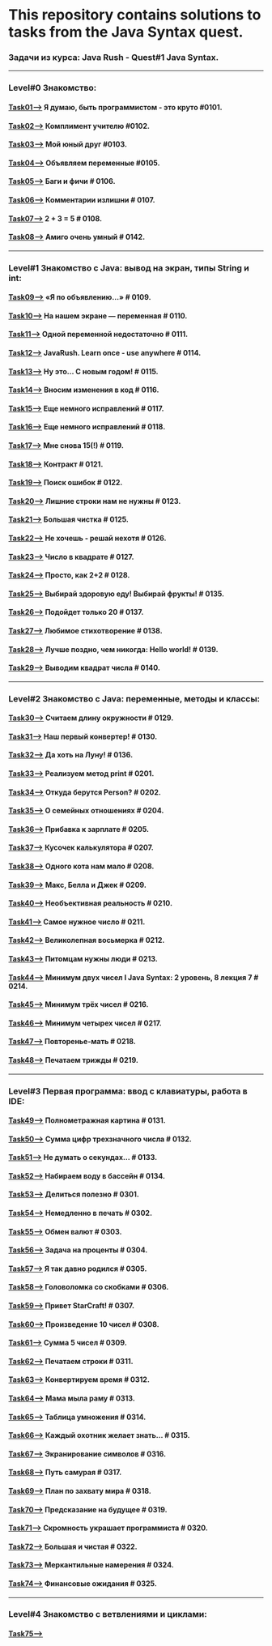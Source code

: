 # This repository contains solutions to tasks from the Java Syntax quest.


### Задачи из курса:  Java Rush - Quest#1 Java Syntax.
__________________________________________________
### Level#0 Знакомство:
#### [Task01-->](https://github.com/AkaPidjey/JR-1JavaSyntax/commit/6fee85fb84d9a95700919715ee2f0cb49b0d633c) Я думаю, быть программистом - это круто #0101.
#### [Task02-->](https://github.com/AkaPidjey/JR-1JavaSyntax/commit/6affa574bc49952ef589fc7779eac57ce48b2b37) Комплимент учителю #0102.
#### [Task03-->](https://github.com/AkaPidjey/JR-1JavaSyntax/commit/ad9657f423fdad7278ab9fdd677e0a0389e338e3) Мой юный друг #0103.
#### [Task04-->](https://github.com/AkaPidjey/JR-1JavaSyntax/commit/f5cac0bf71b1749182a1380b47b677bc797033c4) Объявляем переменные #0105.
#### [Task05-->](https://github.com/AkaPidjey/JR-1JavaSyntax/commit/1a8f5ad1e707c664c568805b6eedcea2ab116d24) Баги и фичи # 0106.
#### [Task06-->](https://github.com/AkaPidjey/JR-1JavaSyntax/commit/77625a4d639c3f2857827dc19a15ae9f2375a77e) Комментарии излишни # 0107.
#### [Task07-->](https://github.com/AkaPidjey/JR-1JavaSyntax/commit/32b58de41d7e9532bd0e132c2c1958d6b598eb1d) 2 + 3 = 5 # 0108.
#### [Task08-->](https://github.com/AkaPidjey/JR-1JavaSyntax/commit/17613d5423467f0e29ae130e32db560c99251ff4) Амиго очень умный # 0142.
___________________________________________________
### Level#1 Знакомство с Java: вывод на экран, типы String и int:
#### [Task09-->](https://github.com/AkaPidjey/JR-1JavaSyntax/commit/c213f46513eef24a5981984ad04a9add0ca0854f) «Я по объявлению…» # 0109.
#### [Task10-->](https://github.com/AkaPidjey/JR-1JavaSyntax/commit/b9d1b496d9ced9780ac1d77c8c2382e7c6d695a3) На нашем экране — переменная # 0110.
#### [Task11-->](https://github.com/AkaPidjey/JR-1JavaSyntax/commit/ec10c1772029d5dec4b855ccf0b2563c17a6473f) Одной переменной недостаточно # 0111.
#### [Task12-->](https://github.com/AkaPidjey/JR-1JavaSyntax/commit/60ca7ded65e63965625468eba3a3e8a55de55e8d) JavaRush. Learn once - use anywhere # 0114.
#### [Task13-->](https://github.com/AkaPidjey/JR-1JavaSyntax/commit/f414be8200aa8d60c49c461c5595507ad49b49d2) Ну это… С новым годом! # 0115.
#### [Task14-->](https://github.com/AkaPidjey/JR-1JavaSyntax/commit/a5a81f1eaca938f655ea1ca198bd4272383c7913) Вносим изменения в код # 0116.
#### [Task15-->](https://github.com/AkaPidjey/JR-1JavaSyntax/commit/945801242bf47aeb488d28185f182a3f7072b163) Еще немного исправлений # 0117.
#### [Task16-->](https://github.com/AkaPidjey/JR-1JavaSyntax/commit/8d868baf3b4d9d28bd537f548499389ff80953e1) Еще немного исправлений # 0118.
#### [Task17-->](https://github.com/AkaPidjey/JR-1JavaSyntax/commit/36366eecbd7d70d5b980e079b00f50eea5851e54) Мне снова 15(!) # 0119.
#### [Task18-->](https://github.com/AkaPidjey/JR-1JavaSyntax/commit/1f208cbff2838e0fd42b99481032c474546083f4) Контракт # 0121.
#### [Task19-->](https://github.com/AkaPidjey/JR-1JavaSyntax/commit/6da855dde7241ec58dc3307274a7fa9198c5d27e) Поиск ошибок # 0122.
#### [Task20-->](https://github.com/AkaPidjey/JR-1JavaSyntax/commit/0cd699a85bc046a8e1dffff5d3b66aa4a5669b49) Лишние строки нам не нужны # 0123.
#### [Task21-->](https://github.com/AkaPidjey/JR-1JavaSyntax/commit/bf3c6a91423dba5e89f5cad2b1a00c477797dedb) Большая чистка # 0125.
#### [Task22-->](https://github.com/AkaPidjey/JR-1JavaSyntax/commit/0a6fbf4e46a971cf530f6e0176454fe2ae2f210e) Не хочешь  - решай нехотя # 0126.
#### [Task23-->](https://github.com/AkaPidjey/JR-1JavaSyntax/commit/c5faf36c687c4b3f482c3e441ce7c2d239ae5fcd) Число в квадрате # 0127.
#### [Task24-->](https://github.com/AkaPidjey/JR-1JavaSyntax/commit/995702006146e6fea8bf07e6aaaa60557f7b663f) Просто, как 2+2 # 0128.
#### [Task25-->](https://github.com/AkaPidjey/JR-1JavaSyntax/commit/8ac197ee33a49e07d35472ad8e20cb8c46029b78) Выбирай здоровую еду! Выбирай фрукты! # 0135.
#### [Task26-->](https://github.com/AkaPidjey/JR-1JavaSyntax/commit/57d5405b6f2815187ec3865996df952ce88cd167) Подойдет только 20 # 0137.
#### [Task27-->](https://github.com/AkaPidjey/JR-1JavaSyntax/commit/ab7c137f17218d96d3798e33cc8b3f4fed01da1e) Любимое стихотворение # 0138.
#### [Task28-->](https://github.com/AkaPidjey/JR-1JavaSyntax/commit/6ccf27b8a1b3aa3d61b4a7b1d23030516eb75ea3) Лучше поздно, чем никогда: Hello world! # 0139.
#### [Task29-->](https://github.com/AkaPidjey/JR-1JavaSyntax/commit/8584012491a80b4edbf3db5c58a6710ca392620e) Выводим квадрат числа # 0140.
______________________________________________________________
### Level#2 Знакомство с Java: переменные, методы и классы:
#### [Task30-->](https://github.com/AkaPidjey/JR-1JavaSyntax/commit/9af855aedd49a3fea7e555d192ac6f6641161d5f) Считаем длину окружности # 0129.
#### [Task31-->](https://github.com/AkaPidjey/JR-1JavaSyntax/commit/c68963604114e5688e6e70e4d9b620cf35739e38) Наш первый конвертер! # 0130.
#### [Task32-->](https://github.com/AkaPidjey/JR-1JavaSyntax/commit/f1dc8ae7facd0435056f7b21749c75579540cb40) Да хоть на Луну! # 0136.
#### [Task33-->](https://github.com/AkaPidjey/JR-1JavaSyntax/commit/f9b1b868b3339714ede373fe7e613fb7067e2132) Реализуем метод print # 0201.
#### [Task34-->](https://github.com/AkaPidjey/JR-1JavaSyntax/commit/2712f9c2f994e1d06af8d85334443e20d75fd93e) Откуда берутся Person? # 0202.
#### [Task35-->](https://github.com/AkaPidjey/JR-1JavaSyntax/commit/3664a096060345c0992daf8eba6f2d95051d53c5) О семейных отношениях # 0204.
#### [Task36-->](https://github.com/AkaPidjey/JR-1JavaSyntax/commit/5b5f44a4a54e1c026215d37fe870f5e322aafd92) Прибавка к зарплате # 0205.
#### [Task37-->](https://github.com/AkaPidjey/JR-1JavaSyntax/commit/f6b26b837ae478a8e7bbfc783d7e1ae72b3f3d05) Кусочек калькулятора # 0207.
#### [Task38-->](https://github.com/AkaPidjey/JR-1JavaSyntax/commit/a2655e9a628bfe586d04b081a5feb185aa8f126e) Одного кота нам мало # 0208.
#### [Task39-->](https://github.com/AkaPidjey/JR-1JavaSyntax/commit/261c919e4e11f8885e1f4c048326e7a445397d43) Макс, Белла и Джек # 0209.
#### [Task40-->](https://github.com/AkaPidjey/JR-1JavaSyntax/commit/7ef4685a70c5743b34ffbd7ef22e794646f71490) Необъективная реальность # 0210.
#### [Task41-->](https://github.com/AkaPidjey/JR-1JavaSyntax/commit/27ce62b5231ae87ac4cfab7392e0dd267725b18b) Самое нужное число # 0211.
#### [Task42-->](https://github.com/AkaPidjey/JR-1JavaSyntax/commit/3d023134c03b269a0721a8a0cade8928eac08646) Великолепная восьмерка # 0212.
#### [Task43-->](https://github.com/AkaPidjey/JR-1JavaSyntax/commit/bc66d099e96b2d81d4eca128ba38be45e2f64409) Питомцам нужны люди # 0213.
#### [Task44-->](https://github.com/AkaPidjey/JR-1JavaSyntax/commit/a3727a9a421f0c9c3cc029bf38645383297fce6f) Минимум двух чисел Ӏ Java Syntax: 2 уровень, 8 лекция 7 # 0214.
#### [Task45-->](https://github.com/AkaPidjey/JR-1JavaSyntax/commit/765221af85b25fe673d15f392e13a93484e49606) Минимум трёх чисел # 0216.
#### [Task46-->](https://github.com/AkaPidjey/JR-1JavaSyntax/commit/cb652d1f51b55fdf2bdde259894542dd218c3bf4) Минимум четырех чисел # 0217.
#### [Task47-->](https://github.com/AkaPidjey/JR-1JavaSyntax/commit/0dd404b366612b86f5876a8981c034f7a1d6cc43) Повторенье-мать # 0218.
#### [Task48-->](https://github.com/AkaPidjey/JR-1JavaSyntax/commit/0cc23f212610f22923e0cebf6c9d7aef6410366f) Печатаем трижды # 0219.
_______________________________________________________________
### Level#3 Первая программа: ввод с клавиатуры, работа в IDE:
#### [Task49-->](https://github.com/AkaPidjey/JR-1JavaSyntax/commit/028d51f81cecd3c334a002d932c98750fa80b181) Полнометражная картина # 0131.
#### [Task50-->](https://github.com/AkaPidjey/JR-1JavaSyntax/commit/89164edac974ac2c485a13c2363168593036b61c) Сумма цифр трехзначного числа # 0132.
#### [Task51-->](https://github.com/AkaPidjey/JR-1JavaSyntax/commit/07a93357fe0cb2067613c4dc7453e00cfa7e9067) Не думать о секундах… # 0133.
#### [Task52-->](https://github.com/AkaPidjey/JR-1JavaSyntax/commit/90007144395bf62752306b3d76292c10bc4b2d85) Набираем воду в бассейн # 0134.
#### [Task53-->](https://github.com/AkaPidjey/JR-1JavaSyntax/commit/fc9ed2b34cf521fd639dbd796d6eea46c4157420) Делиться полезно # 0301.
#### [Task54-->](https://github.com/AkaPidjey/JR-1JavaSyntax/commit/796e77d406c171a2c9c3140cb60b24261e84b0a5) Немедленно в печать # 0302.
#### [Task55-->](https://github.com/AkaPidjey/JR-1JavaSyntax/commit/23dc7e3941e11568cb362485a871e7eee92c1f48) Обмен валют # 0303.
#### [Task56-->](https://github.com/AkaPidjey/JR-1JavaSyntax/commit/5ea17ab8576be319195a6efd544f0733103786ad) Задача на проценты # 0304.
#### [Task57-->](https://github.com/AkaPidjey/JR-1JavaSyntax/commit/e741ed8f8bd266c8b2fdd3e11fffabf9379ca226) Я так давно родился # 0305.
#### [Task58-->](https://github.com/AkaPidjey/JR-1JavaSyntax/commit/48058131e7c2b1de9ed9d654e1d758d4eb5612f0) Головоломка со скобками # 0306.
#### [Task59-->](https://github.com/AkaPidjey/JR-1JavaSyntax/commit/c7f69eb3e65c47e747e60a1cf63540096ef636c5) Привет StarCraft! # 0307.
#### [Task60-->](https://github.com/AkaPidjey/JR-1JavaSyntax/commit/9fbf10bb40b67cae52eea3f6e18a9ae7305cdc85) Произведение 10 чисел # 0308.
#### [Task61-->](https://github.com/AkaPidjey/JR-1JavaSyntax/commit/78f3d0c861cf3f50550032257470243508645704) Сумма 5 чисел # 0309.
#### [Task62-->](https://github.com/AkaPidjey/JR-1JavaSyntax/commit/0e30f94cd4f8bfe0da0e34995d6593287757c751) Печатаем строки # 0311.
#### [Task63-->](https://github.com/AkaPidjey/JR-1JavaSyntax/commit/d013231fa6b8a7f0d21441a5f23a0ebab6eac79c) Конвертируем время # 0312.
#### [Task64-->](https://github.com/AkaPidjey/JR-1JavaSyntax/commit/71b3ae7448302d076197ea352d2c9682683ce373) Мама мыла раму # 0313.
#### [Task65-->](https://github.com/AkaPidjey/JR-1JavaSyntax/commit/97eedc8c8d56d914c779ec19891846fd8d23dcaf) Таблица умножения # 0314.
#### [Task66-->](https://github.com/AkaPidjey/JR-1JavaSyntax/commit/d900d22c8e117d5096f94d05ae3be2b494b82dbb) Каждый охотник желает знать… # 0315.
#### [Task67-->](https://github.com/AkaPidjey/JR-1JavaSyntax/commit/e6376c3bbfa948a548a16498b3cc0233650fb464) Экранирование символов # 0316.
#### [Task68-->](https://github.com/AkaPidjey/JR-1JavaSyntax/commit/ed7639257aa99bbd43ac9fd805274cd4fcf9b1ff) Путь самурая # 0317.
#### [Task69-->](https://github.com/AkaPidjey/JR-1JavaSyntax/commit/5fcb28071d0147e7d59b97abeb2b10d56a54930c) План по захвату мира # 0318.
#### [Task70-->](https://github.com/AkaPidjey/JR-1JavaSyntax/commit/4b7df1e474448fd8616e6e520d7a963582c0e8c7) Предсказание на будущее # 0319.
#### [Task71-->](https://github.com/AkaPidjey/JR-1JavaSyntax/commit/9b75ec9ef43568b09e4d9996aef85871bda4345e) Скромность украшает программиста # 0320.
#### [Task72-->](https://github.com/AkaPidjey/JR-1JavaSyntax/commit/ee88a3d1febd395d33854b2d4da996426713cb6b) Большая и чистая # 0322.
#### [Task73-->](https://github.com/AkaPidjey/JR-1JavaSyntax/commit/c6d2e5fc91bf2bb841e18b444e28d5a9a792a08b) Меркантильные намерения # 0324.
#### [Task74-->](https://github.com/AkaPidjey/JR-1JavaSyntax/commit/9a6696d1d44b6119084fb9c45d65a06704b1c3fb) Финансовые ожидания # 0325.
_______________________________________________________________
### Level#4 Знакомство с ветвлениями и циклами:
#### [Task75-->]()

